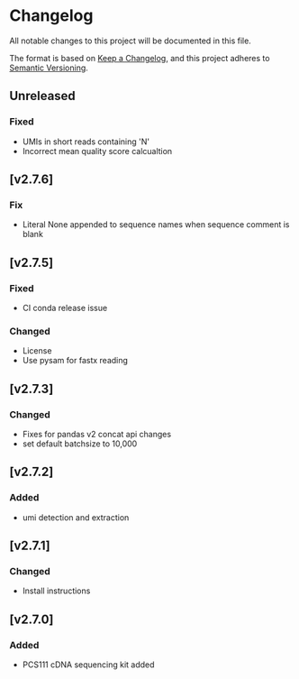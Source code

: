 # Changelog
All notable changes to this project will be documented in this file.

The format is based on [Keep a Changelog](https://keepachangelog.com/en/1.0.0/),
and this project adheres to [Semantic Versioning](https://semver.org/spec/v2.0.0.html).

## Unreleased
### Fixed
- UMIs in short reads containing 'N'
- Incorrect mean quality score calcualtion 

## [v2.7.6]
### Fix
- Literal None appended to sequence names when sequence comment is blank

## [v2.7.5]
### Fixed
- CI conda release issue 
### Changed
- License
- Use pysam for fastx reading

## [v2.7.3]
### Changed
- Fixes for pandas v2 concat api changes
- set default batchsize to 10,000

## [v2.7.2]
### Added
- umi detection and extraction

## [v2.7.1]
### Changed
- Install instructions

## [v2.7.0]
### Added
- PCS111 cDNA sequencing kit added
